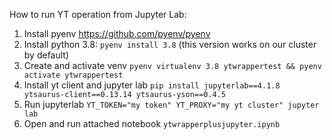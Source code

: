 How to run YT operation from Jupyter Lab:
1. Install pyenv https://github.com/pyenv/pyenv
2. Install python 3.8: `pyenv install 3.8` (this version works on our cluster by default)
3. Create and activate venv `pyenv virtualenv 3.8 ytwrappertest && pyenv activate ytwrappertest`
4. Install yt client and jupyter lab `pip install jupyterlab==4.1.8 ytsaurus-client==0.13.14 ytsaurus-yson==0.4.5`
5. Run jupyterlab `YT_TOKEN="my token" YT_PROXY="my yt cluster" jupyter lab`
6. Open and run attached notebook `ytwrapperplusjupyter.ipynb`
